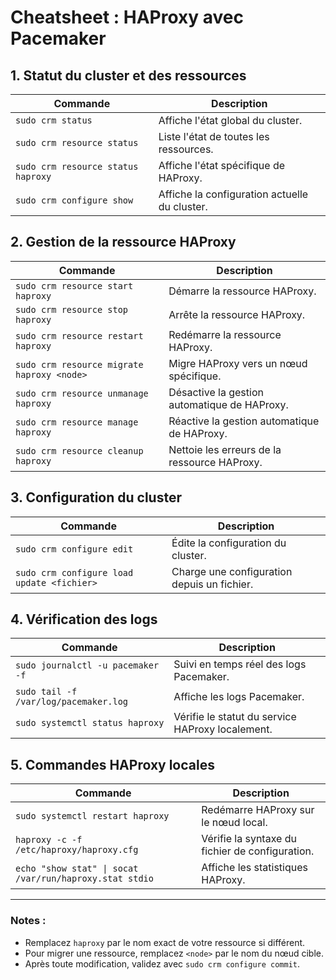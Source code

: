 # Cheatsheet : HAProxy avec Pacemaker

## 1. Statut du cluster et des ressources
| Commande                          | Description                                      |
|-----------------------------------|--------------------------------------------------|
| `sudo crm status`                 | Affiche l'état global du cluster.                |
| `sudo crm resource status`        | Liste l'état de toutes les ressources.           |
| `sudo crm resource status haproxy`| Affiche l'état spécifique de HAProxy.            |
| `sudo crm configure show`         | Affiche la configuration actuelle du cluster.    |

## 2. Gestion de la ressource HAProxy
| Commande                                      | Description                                      |
|-----------------------------------------------|--------------------------------------------------|
| `sudo crm resource start haproxy`             | Démarre la ressource HAProxy.                    |
| `sudo crm resource stop haproxy`              | Arrête la ressource HAProxy.                     |
| `sudo crm resource restart haproxy`           | Redémarre la ressource HAProxy.                  |
| `sudo crm resource migrate haproxy <node>`    | Migre HAProxy vers un nœud spécifique.            |
| `sudo crm resource unmanage haproxy`          | Désactive la gestion automatique de HAProxy.     |
| `sudo crm resource manage haproxy`            | Réactive la gestion automatique de HAProxy.      |
| `sudo crm resource cleanup haproxy`           | Nettoie les erreurs de la ressource HAProxy.     |

## 3. Configuration du cluster
| Commande                          | Description                                      |
|-----------------------------------|--------------------------------------------------|
| `sudo crm configure edit`         | Édite la configuration du cluster.               |
| `sudo crm configure load update <fichier>` | Charge une configuration depuis un fichier. |

## 4. Vérification des logs
| Commande                          | Description                                      |
|-----------------------------------|--------------------------------------------------|
| `sudo journalctl -u pacemaker -f`| Suivi en temps réel des logs Pacemaker.          |
| `sudo tail -f /var/log/pacemaker.log` | Affiche les logs Pacemaker.                |
| `sudo systemctl status haproxy`   | Vérifie le statut du service HAProxy localement. |

## 5. Commandes HAProxy locales
| Commande                                      | Description                                      |
|-----------------------------------------------|--------------------------------------------------|
| `sudo systemctl restart haproxy`              | Redémarre HAProxy sur le nœud local.             |
| `haproxy -c -f /etc/haproxy/haproxy.cfg`      | Vérifie la syntaxe du fichier de configuration.  |
| `echo "show stat" \| socat /var/run/haproxy.stat stdio` | Affiche les statistiques HAProxy. |

---

### Notes :
- Remplacez `haproxy` par le nom exact de votre ressource si différent.
- Pour migrer une ressource, remplacez `<node>` par le nom du nœud cible.
- Après toute modification, validez avec `sudo crm configure commit`.
